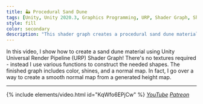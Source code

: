 ```yaml
---
title: 🏜️ Procedural Sand Dune
tags: [Unity, Unity 2020.3, Graphics Programming, URP, Shader Graph, Shader, Procedural Material]
style: fill
color: secondary 
description: "This shader graph creates a procedural sand dune material with a custom normal map."
---
```


In this video, I show how to create a sand dune material using Unity Universal Render Pipeline (URP) Shader Graph! There's no textures required - instead I use various functions to construct the needed shapes. The finished graph includes color, shines, and a normal map. In fact, I go over a way to create a smooth normal map from a generated height map.

***

{% include elements/video.html id="KqWfo6EPjCw" %}
*[YouTube](https://youtu.be/KqWfo6EPjCw) [Patreon](https://www.patreon.com/posts/files-procedural-49470783)* 